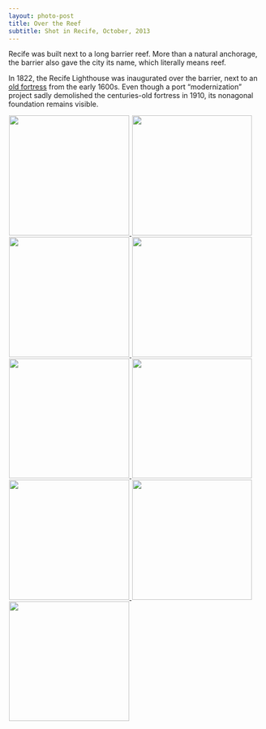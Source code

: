 ```yaml
---
layout: photo-post
title: Over the Reef
subtitle: Shot in Recife, October, 2013
---
```


Recife was built next to a long barrier reef. More than a natural anchorage, the barrier also gave the city its name, which literally means reef.

In 1822, the Recife Lighthouse was inaugurated over the barrier, next to an [old fortress](https://fortedopicao.com/about/) from the early 1600s. Even though a port “modernization” project sadly demolished the centuries-old fortress in 1910, its nonagonal foundation remains visible.

<p>
    <a href="{{ site.baseurl }}/photos/reef/reef-1.jpg">
    <img src="{{ site.baseurl }}/photos/reef/reef-1.jpg" class="photo"/>
    </a>
    <a href="{{ site.baseurl }}/photos/reef/reef-2.jpg">
    <img src="{{ site.baseurl }}/photos/reef/reef-2.jpg" class="photo"/>
    </a>
    <a href="{{ site.baseurl }}/photos/reef/reef-3.jpg">
    <img src="{{ site.baseurl }}/photos/reef/reef-3.jpg" class="photo"/>
    </a>
    <a href="{{ site.baseurl }}/photos/reef/reef-4.jpg">
    <img src="{{ site.baseurl }}/photos/reef/reef-4.jpg" class="photo"/>
    </a>
    <a href="{{ site.baseurl }}/photos/reef/reef-5.jpg">
    <img src="{{ site.baseurl }}/photos/reef/reef-5.jpg" class="photo"/>
    </a>
    <a href="{{ site.baseurl }}/photos/reef/reef-6.jpg">
    <img src="{{ site.baseurl }}/photos/reef/reef-6.jpg" class="photo"/>
    </a>
    <a href="{{ site.baseurl }}/photos/reef/reef-7.jpg">
    <img src="{{ site.baseurl }}/photos/reef/reef-7.jpg" class="photo"/>
    </a>
    <a href="{{ site.baseurl }}/photos/reef/reef-8.jpg">
    <img src="{{ site.baseurl }}/photos/reef/reef-8.jpg" class="photo"/>
    </a>
    <a href="{{ site.baseurl }}/photos/reef/reef-9.jpg">
    <img src="{{ site.baseurl }}/photos/reef/reef-9.jpg" class="photo"/>
    </a>
</p>

<!--
<br>
<hr class="separator">
<br>
-->

<script type="text/javascript" src="/lightbox/lightbox.js"></script>
<link rel="stylesheet" href="/lightbox/lightbox.css">

<style>
    .separator {
      height:1px;
      border-width:0;
      background-color:rgba(0,0,0,0.066)
    }
    .title {
      font-family: $helveticaNeue;
      color: $darkerGray;
      font-weight: bold;

      line-height: 1.7;
      margin: 1em 0 15px;
      padding: 0;

      @include mobile {
        line-height: 1.4;
      }
      font-size: 30px;
      margin: 1em 0 0px;
<!--      a {-->
<!--        color: inherit;-->
<!--      }-->
    }
    .photo {
        object-fit:cover;
        height: 236.6px;
        width: 236.6px;
        border: solid white;
        border-width: 0px 1px 0px 1px;
    }

    @media only screen and (max-width: 740px) {
      .photo {
            height: 31.7vw;
            width: 31.7vw;
      }

    @media only screen and (max-width: 620px) {
      .photo {
            height: 31.1vw;
            width: 31.1vw;
      }
      
    @media only screen and (max-width: 500px) {
      .photo {
            height: 30.7vw;
            width: 30.7vw;
      }
    
    @media only screen and (max-width: 380px) {
      .photo {
            height: 30.5vw;
            width: 30.5vw;
      }
      
    @media only screen and (max-width: 360px) {
      .photo {
            height: 30.2vw;
            width: 30.2vw;
      }

}
</style>